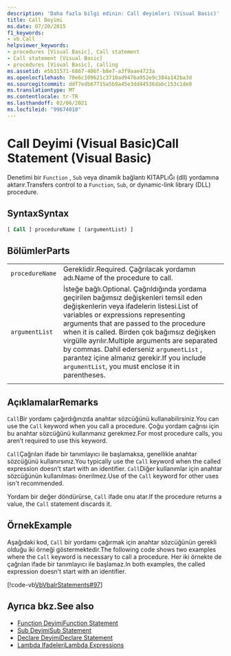 ```yaml
---
description: 'Daha fazla bilgi edinin: Call deyimleri (Visual Basic)'
title: Call Deyimi
ms.date: 07/20/2015
f1_keywords:
- vb.Call
helpviewer_keywords:
- procedures [Visual Basic], Call statement
- Call statement [Visual Basic]
- procedures [Visual Basic], calling
ms.assetid: e5b31571-6867-406f-b8e7-a3f9aae4723a
ms.openlocfilehash: 70e6c109621c3710ad9476a952e9c384a142ba3d
ms.sourcegitcommit: ddf7edb67715a5b9a45e3dd44536dabc153c1de0
ms.translationtype: MT
ms.contentlocale: tr-TR
ms.lasthandoff: 02/06/2021
ms.locfileid: "99674018"
---
```

# <a name="call-statement-visual-basic"></a><span data-ttu-id="c18a9-103">Call Deyimi (Visual Basic)</span><span class="sxs-lookup"><span data-stu-id="c18a9-103">Call Statement (Visual Basic)</span></span>

<span data-ttu-id="c18a9-104">Denetimi bir `Function` , `Sub` veya dinamik bağlantı KITAPLıĞı (dll) yordamına aktarır.</span><span class="sxs-lookup"><span data-stu-id="c18a9-104">Transfers control to a `Function`, `Sub`, or dynamic-link library (DLL) procedure.</span></span>  
  
## <a name="syntax"></a><span data-ttu-id="c18a9-105">Syntax</span><span class="sxs-lookup"><span data-stu-id="c18a9-105">Syntax</span></span>  
  
```vb  
[ Call ] procedureName [ (argumentList) ]  
```  
  
## <a name="parts"></a><span data-ttu-id="c18a9-106">Bölümler</span><span class="sxs-lookup"><span data-stu-id="c18a9-106">Parts</span></span>  

|||
|---|---|
|`procedureName`|<span data-ttu-id="c18a9-107">Gereklidir.</span><span class="sxs-lookup"><span data-stu-id="c18a9-107">Required.</span></span> <span data-ttu-id="c18a9-108">Çağrılacak yordamın adı.</span><span class="sxs-lookup"><span data-stu-id="c18a9-108">Name of the procedure to call.</span></span>|
|`argumentList`|<span data-ttu-id="c18a9-109">İsteğe bağlı.</span><span class="sxs-lookup"><span data-stu-id="c18a9-109">Optional.</span></span> <span data-ttu-id="c18a9-110">Çağrıldığında yordama geçirilen bağımsız değişkenleri temsil eden değişkenlerin veya ifadelerin listesi.</span><span class="sxs-lookup"><span data-stu-id="c18a9-110">List of variables or expressions representing arguments that are passed to the procedure when it is called.</span></span> <span data-ttu-id="c18a9-111">Birden çok bağımsız değişken virgülle ayrılır.</span><span class="sxs-lookup"><span data-stu-id="c18a9-111">Multiple arguments are separated by commas.</span></span> <span data-ttu-id="c18a9-112">Dahil ederseniz `argumentList` , parantez içine almanız gerekir.</span><span class="sxs-lookup"><span data-stu-id="c18a9-112">If you include `argumentList`, you must enclose it in parentheses.</span></span>|
|||
  
## <a name="remarks"></a><span data-ttu-id="c18a9-113">Açıklamalar</span><span class="sxs-lookup"><span data-stu-id="c18a9-113">Remarks</span></span>

 <span data-ttu-id="c18a9-114">`Call`Bir yordamı çağırdığınızda anahtar sözcüğünü kullanabilirsiniz.</span><span class="sxs-lookup"><span data-stu-id="c18a9-114">You can use the `Call` keyword when you call a procedure.</span></span> <span data-ttu-id="c18a9-115">Çoğu yordam çağrısı için bu anahtar sözcüğünü kullanmanız gerekmez.</span><span class="sxs-lookup"><span data-stu-id="c18a9-115">For most procedure calls, you aren’t required to use this  keyword.</span></span>

 <span data-ttu-id="c18a9-116">`Call`Çağrılan ifade bir tanımlayıcı ile başlamaksa, genellikle anahtar sözcüğünü kullanırsınız.</span><span class="sxs-lookup"><span data-stu-id="c18a9-116">You typically use the `Call` keyword when the called expression doesn’t start with an identifier.</span></span> <span data-ttu-id="c18a9-117">`Call`Diğer kullanımlar için anahtar sözcüğünün kullanılması önerilmez.</span><span class="sxs-lookup"><span data-stu-id="c18a9-117">Use of the `Call` keyword for other uses isn't recommended.</span></span>

 <span data-ttu-id="c18a9-118">Yordam bir değer döndürürse, `Call` ifade onu atar.</span><span class="sxs-lookup"><span data-stu-id="c18a9-118">If the procedure returns a value, the `Call` statement discards it.</span></span>

## <a name="example"></a><span data-ttu-id="c18a9-119">Örnek</span><span class="sxs-lookup"><span data-stu-id="c18a9-119">Example</span></span>

 <span data-ttu-id="c18a9-120">Aşağıdaki kod, `Call` bir yordamı çağırmak için anahtar sözcüğünün gerekli olduğu iki örneği göstermektedir.</span><span class="sxs-lookup"><span data-stu-id="c18a9-120">The following code shows two examples where the `Call` keyword is necessary to call a procedure.</span></span> <span data-ttu-id="c18a9-121">Her iki örnekte de çağrılan ifade bir tanımlayıcı ile başlamaz.</span><span class="sxs-lookup"><span data-stu-id="c18a9-121">In both examples, the called expression doesn't start with an identifier.</span></span>

 [!code-vb[VbVbalrStatements#97](~/samples/snippets/visualbasic/VS_Snippets_VBCSharp/VbVbalrStatements/VB/Class1.vb#97)]  
  
## <a name="see-also"></a><span data-ttu-id="c18a9-122">Ayrıca bkz.</span><span class="sxs-lookup"><span data-stu-id="c18a9-122">See also</span></span>

- [<span data-ttu-id="c18a9-123">Function Deyimi</span><span class="sxs-lookup"><span data-stu-id="c18a9-123">Function Statement</span></span>](function-statement.md)
- [<span data-ttu-id="c18a9-124">Sub Deyimi</span><span class="sxs-lookup"><span data-stu-id="c18a9-124">Sub Statement</span></span>](sub-statement.md)
- [<span data-ttu-id="c18a9-125">Declare Deyimi</span><span class="sxs-lookup"><span data-stu-id="c18a9-125">Declare Statement</span></span>](declare-statement.md)
- [<span data-ttu-id="c18a9-126">Lambda Ifadeleri</span><span class="sxs-lookup"><span data-stu-id="c18a9-126">Lambda Expressions</span></span>](../../programming-guide/language-features/procedures/lambda-expressions.md)
